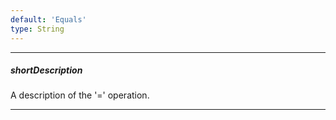 ```yaml
---
default: 'Equals'
type: String
---
```

---
##### shortDescription
A description of the '=' operation.

---
